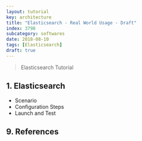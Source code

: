 ```yaml
---
layout: tutorial
key: architecture
title: "Elasticsearch - Real World Usage - Draft"
index: 3798
subcategory: softwares
date: 2018-08-10
tags: [Elasticsearch]
draft: true
---
```


> Elasticsearch Tutorial

## 1. Elasticsearch
* Scenario
* Configuration Steps
* Launch and Test


## 9. References
